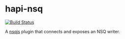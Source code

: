 # hapi-nsq

[![Build Status](https://travis-ci.org/shinzui/hapi-nsq.png?branch=master)](https://travis-ci.org/shinzui/hapi-nsq)

A [nsqjs](https://github.com/dudleycarr/nsqjs) plugin that connects and exposes an NSQ writer.
